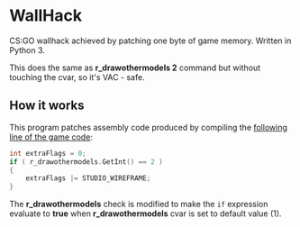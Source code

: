 # WallHack
CS:GO wallhack achieved by patching one byte of game memory. Written in Python 3.

This does the same as **r_drawothermodels 2** command but without touching the cvar, so it's VAC - safe.

## How it works
This program patches assembly code produced by compiling the [following line of the game code](https://github.com/ValveSoftware/source-sdk-2013/blob/0d8dceea4310fde5706b3ce1c70609d72a38efdf/mp/src/game/client/c_baseanimating.cpp#L3149):
```cpp
int extraFlags = 0;
if ( r_drawothermodels.GetInt() == 2 )
{	
    extraFlags |= STUDIO_WIREFRAME;	
}
```

The **r_drawothermodels** check is modified to make the `if` expression evaluate to **true** when **r_drawothermodels** cvar is set to default value (1).
